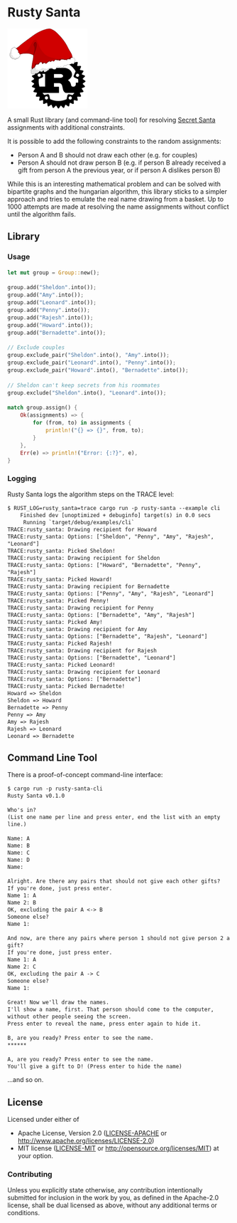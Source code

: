 # Rusty Santa

![Logo](logo.png)

A small Rust library (and command-line tool) for resolving [Secret
Santa](https://en.wikipedia.org/wiki/Secret_Santa) assignments with additional
constraints.

It is possible to add the following constraints to the random assignments:

- Person A and B should not draw each other (e.g. for couples)
- Person A should not draw person B (e.g. if person B already received a gift
  from person A the previous year, or if person A dislikes person B)

While this is an interesting mathematical problem and can be solved with
bipartite graphs and the hungarian algorithm, this library sticks to a simpler
approach and tries to emulate the real name drawing from a basket. Up to 1000
attempts are made at resolving the name assignments without conflict until the
algorithm fails.


## Library

### Usage

```rust
let mut group = Group::new();

group.add("Sheldon".into());
group.add("Amy".into());
group.add("Leonard".into());
group.add("Penny".into());
group.add("Rajesh".into());
group.add("Howard".into());
group.add("Bernadette".into());

// Exclude couples
group.exclude_pair("Sheldon".into(), "Amy".into());
group.exclude_pair("Leonard".into(), "Penny".into());
group.exclude_pair("Howard".into(), "Bernadette".into());

// Sheldon can't keep secrets from his roommates
group.exclude("Sheldon".into(), "Leonard".into());

match group.assign() {
    Ok(assignments) => {
        for (from, to) in assignments {
            println!("{} => {}", from, to);
        }
    },
    Err(e) => println!("Error: {:?}", e),
}
```


### Logging

Rusty Santa logs the algorithm steps on the TRACE level:

```
$ RUST_LOG=rusty_santa=trace cargo run -p rusty-santa --example cli
    Finished dev [unoptimized + debuginfo] target(s) in 0.0 secs
     Running `target/debug/examples/cli`
TRACE:rusty_santa: Drawing recipient for Howard
TRACE:rusty_santa: Options: ["Sheldon", "Penny", "Amy", "Rajesh", "Leonard"]
TRACE:rusty_santa: Picked Sheldon!
TRACE:rusty_santa: Drawing recipient for Sheldon
TRACE:rusty_santa: Options: ["Howard", "Bernadette", "Penny", "Rajesh"]
TRACE:rusty_santa: Picked Howard!
TRACE:rusty_santa: Drawing recipient for Bernadette
TRACE:rusty_santa: Options: ["Penny", "Amy", "Rajesh", "Leonard"]
TRACE:rusty_santa: Picked Penny!
TRACE:rusty_santa: Drawing recipient for Penny
TRACE:rusty_santa: Options: ["Bernadette", "Amy", "Rajesh"]
TRACE:rusty_santa: Picked Amy!
TRACE:rusty_santa: Drawing recipient for Amy
TRACE:rusty_santa: Options: ["Bernadette", "Rajesh", "Leonard"]
TRACE:rusty_santa: Picked Rajesh!
TRACE:rusty_santa: Drawing recipient for Rajesh
TRACE:rusty_santa: Options: ["Bernadette", "Leonard"]
TRACE:rusty_santa: Picked Leonard!
TRACE:rusty_santa: Drawing recipient for Leonard
TRACE:rusty_santa: Options: ["Bernadette"]
TRACE:rusty_santa: Picked Bernadette!
Howard => Sheldon
Sheldon => Howard
Bernadette => Penny
Penny => Amy
Amy => Rajesh
Rajesh => Leonard
Leonard => Bernadette
```

## Command Line Tool

There is a proof-of-concept command-line interface:

    $ cargo run -p rusty-santa-cli
    Rusty Santa v0.1.0

    Who's in?
    (List one name per line and press enter, end the list with an empty line.)

    Name: A
    Name: B
    Name: C
    Name: D
    Name: 

    Alright. Are there any pairs that should not give each other gifts?
    If you're done, just press enter.
    Name 1: A
    Name 2: B
    OK, excluding the pair A <-> B
    Someone else?
    Name 1: 

    And now, are there any pairs where person 1 should not give person 2 a gift?
    If you're done, just press enter.
    Name 1: A
    Name 2: C
    OK, excluding the pair A -> C
    Someone else?
    Name 1: 

    Great! Now we'll draw the names.
    I'll show a name, first. That person should come to the computer,
    without other people seeing the screen.
    Press enter to reveal the name, press enter again to hide it.

    B, are you ready? Press enter to see the name.
    ******

    A, are you ready? Press enter to see the name.
    You'll give a gift to D! (Press enter to hide the name)

...and so on.


## License

Licensed under either of

 * Apache License, Version 2.0 ([LICENSE-APACHE](LICENSE-APACHE) or
   http://www.apache.org/licenses/LICENSE-2.0)
 * MIT license ([LICENSE-MIT](LICENSE-MIT) or
   http://opensource.org/licenses/MIT) at your option.


### Contributing

Unless you explicitly state otherwise, any contribution intentionally submitted
for inclusion in the work by you, as defined in the Apache-2.0 license, shall
be dual licensed as above, without any additional terms or conditions.
